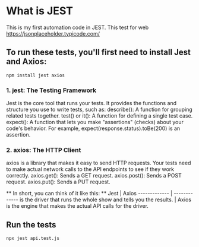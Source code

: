 # What is JEST
This is my first automation code in JEST. This test for web https://jsonplaceholder.typicode.com/

## To run these tests, you'll first need to install Jest and Axios:
```npm install jest axios```

### 1. jest: The Testing Framework
Jest is the core tool that runs your tests. It provides the functions and structure you use to write tests, such as:
describe(): A function for grouping related tests together.
test() or it(): A function for defining a single test case.
expect(): A function that lets you make "assertions" (checks) about your code's behavior. For example, expect(response.status).toBe(200) is an assertion.

### 2. axios: The HTTP Client
axios is a library that makes it easy to send HTTP requests. Your tests need to make actual network calls to the API endpoints to see if they work correctly.
axios.get(): Sends a GET request.
axios.post(): Sends a POST request.
axios.put(): Sends a PUT request.

** In short, you can think of it like this: **
Jest  | Axios
------------- | -------------
is the driver that runs the whole show and tells you the results.  | Axios is the engine that makes the actual API calls for the driver.


## Run the tests
```npx jest api.test.js```